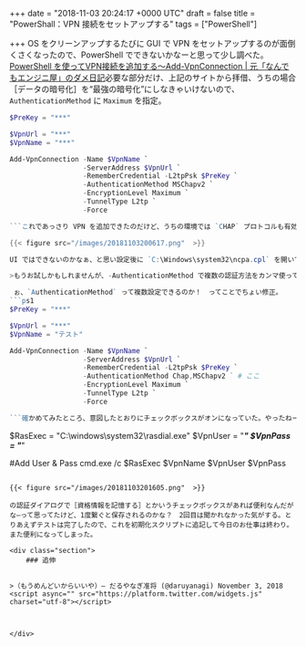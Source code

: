 
+++
date = "2018-11-03 20:24:17 +0000 UTC"
draft = false
title = "PowerShall：VPN 接続をセットアップする"
tags = ["PowerShell"]

+++
OS をクリーンアップするたびに GUI で VPN をセットアップするのが面倒くさくなったので、PowerShell でできないかなーと思って少し調べた。[PowerShell を使ってVPN接続を追加する～Add-VpnConnection | 元「なんでもエンジニ屋」のダメ日記](https://nasunoblog.blogspot.com/2016/03/howto-add-vpn-adaptor-using-powershell.html)必要な部分だけ、上記のサイトから拝借、うちの場合［データの暗号化］を“最強の暗号化”にしなきゃいけないので、`AuthenticationMethod` に `Maximum` を指定。
```ps1
$PreKey = "***"

$VpnUrl = "***"
$VpnName = "***"

Add-VpnConnection -Name $VpnName `
                  -ServerAddress $VpnUrl `
                  -RememberCredential -L2tpPsk $PreKey `
                  -AuthenticationMethod MSChapv2 `
                  -EncryptionLevel Maximum `
                  -TunnelType L2tp `
                  -Force

```これであっさり VPN を追加できたのだけど、うちの環境では `CHAP` プロトコルも有効化しないと繋がらないらしい。ここのチェックボックスね。

{{< figure src="/images/20181103200617.png"  >}}

UI ではできないのかなぁ、と思い設定後に `C:\Windows\system32\ncpa.cpl` を開いて手動でチェックを入れるスクリプトにしてみたりもしたけど、どうにもかっこ悪いので Twitter で聞いてみたら、幸い返事がいただけた。

>もうお試しかもしれませんが、-AuthenticationMethod で複数の認証方法をカンマ使って指定したらうまくできます。 pic.twitter.com/4LsYAR7Ulv— のらねこ！ C95 12/30日曜 東ト27a (@ragemax) November 3, 2018 <script async="" src="https://platform.twitter.com/widgets.js" charset="utf-8"></script>

 ぉ、`AuthenticationMethod` って複数設定できるのか！　ってことでちょい修正。
```ps1
$PreKey = "***"

$VpnUrl = "***"
$VpnName = "テスト"

Add-VpnConnection -Name $VpnName `
                  -ServerAddress $VpnUrl `
                  -RememberCredential -L2tpPsk $PreKey `
                  -AuthenticationMethod Chap,MSChapv2 ` # ここ
                  -EncryptionLevel Maximum `
                  -TunnelType L2tp `
                  -Force

```確かめてみたところ、意図したとおりにチェックボックスがオンになっていた。やったねー！ちなみに ID とパスワードを設定するコマンドレットはないとのこと。
```
$RasExec = "C:\windows\system32\rasdial.exe"
$VpnUser  = "***"
$VpnPass = "***"

#Add User &amp; Pass
cmd.exe /c $RasExec $VpnName $VpnUser $VpnPass
```上記サイトでは rasdial.exe を使った解決策が示されていたけど、うちは定期的なパスワード変更が義務付けられている &amp; 1Password で資格情報を生成・管理しているので、バッチファイルにパスワードを書くのはやめた。

{{< figure src="/images/20181103201605.png"  >}}

の認証ダイアログで［資格情報を記憶する］とかいうチェックボックスがあれば便利なんだがな―って思ってたけど、1度繋ぐと保存されるのかな？　2回目は聞かれなかった気がする。とりあえずテストは完了したので、これを初期化スクリプトに追記して今日のお仕事は終わり。また便利になってしまった。

<div class="section">
    ### 追伸
    

>（もうめんどいからいいや）— だるやなぎ准将 (@daruyanagi) November 3, 2018 <script async="" src="https://platform.twitter.com/widgets.js" charset="utf-8"></script>

 

</div>

